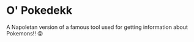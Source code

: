 # O' Pokedekk

A Napoletan version of a famous tool used for getting information about Pokemons!! 😜

